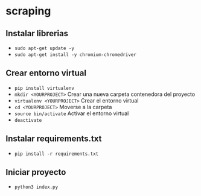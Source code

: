 # scraping

## Instalar librerias
- `sudo apt-get update -y`
- `sudo apt-get install -y chromium-chromedriver`

## Crear entorno virtual
- `pip install virtualenv`
- `mkdir <YOURPROJECT>` Crear una nueva carpeta contenedora del proyecto
- `virtualenv <YOURPROJECT>` Crear el entorno virtual
- `cd <YOURPROJECT>` Moverse a la carpeta
- `source bin/activate` Activar el entorno virtual
- `deactivate`

## Instalar requirements.txt
- `pip install -r requirements.txt`

## Iniciar proyecto
- `python3 index.py`